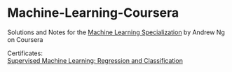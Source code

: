 # Machine-Learning-Coursera

Solutions and Notes for the [Machine Learning Specialization](https://www.coursera.org/specializations/machine-learning-introduction) by Andrew Ng on Coursera

Certificates:  
[Supervised Machine Learning: Regression and Classification](https://coursera.org/verify/5Z8NCMVWKAN2)
